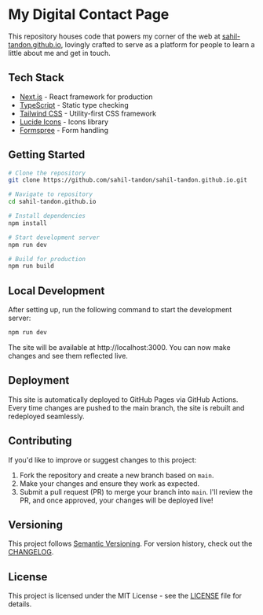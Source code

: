 # My Digital Contact Page

This repository houses code that powers my corner of the web at [sahil-tandon.github.io](https://sahil-tandon.github.io), lovingly crafted to serve as a platform for people to learn a little about me and get in touch.

## Tech Stack

- [Next.js](https://nextjs.org/) - React framework for production
- [TypeScript](https://www.typescriptlang.org/) - Static type checking
- [Tailwind CSS](https://tailwindcss.com/) - Utility-first CSS framework
- [Lucide Icons](https://lucide.dev/) - Icons library
- [Formspree](https://formspree.io/) - Form handling

## Getting Started

```bash
# Clone the repository
git clone https://github.com/sahil-tandon/sahil-tandon.github.io.git

# Navigate to repository
cd sahil-tandon.github.io

# Install dependencies
npm install

# Start development server
npm run dev

# Build for production
npm run build
```

## Local Development

After setting up, run the following command to start the development server:

```bash
npm run dev
```

The site will be available at http://localhost:3000. You can now make changes and see them reflected live.

## Deployment

This site is automatically deployed to GitHub Pages via GitHub Actions. Every time changes are pushed to the main branch, the site is rebuilt and redeployed seamlessly.

## Contributing

If you'd like to improve or suggest changes to this project:

1. Fork the repository and create a new branch based on `main`.
2. Make your changes and ensure they work as expected.
3. Submit a pull request (PR) to merge your branch into `main`. I'll review the PR, and once approved, your changes will be deployed live!

## Versioning

This project follows [Semantic Versioning](https://semver.org/). For version history, check out the [CHANGELOG](CHANGELOG.md).

## License

This project is licensed under the MIT License - see the [LICENSE](LICENSE) file for details.
